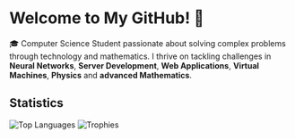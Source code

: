 # Welcome to My GitHub! 👋

🎓 Computer Science Student passionate about solving complex problems through technology and mathematics. I thrive on tackling challenges in **Neural Networks**, **Server Development**, **Web Applications**, **Virtual Machines**, **Physics** and **advanced Mathematics**. 

## Statistics 
![Top Languages](https://github-readme-stats.vercel.app/api/top-langs/?username=JakubSchwenkbeck&hide=html,python,css,scss&layout=compact&theme=radical&langs_count=6)        ![Trophies](https://github-profile-trophy.vercel.app/?username=JakubSchwenkbeck&theme=radical&row=1&column=4&title=Commit,MultiLanguage,Repositories,Stars)

